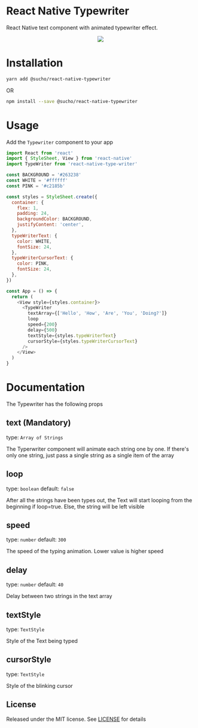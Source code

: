 # React Native Typewriter

React Native text component with animated typewriter effect.

<p align="center"><img src="https://github.com/suchoX/react-native-typewriter/blob/main/assets/demo.gif"></p>

# Installation

```bash
yarn add @sucho/react-native-typewriter
```

OR

```bash
npm install --save @sucho/react-native-typewriter
```

# Usage

Add the `Typewriter` component to your app

```javascript
import React from 'react'
import { StyleSheet, View } from 'react-native'
import TypeWriter from 'react-native-type-writer'

const BACKGROUND = '#263238'
const WHITE = '#ffffff'
const PINK = '#c2185b'

const styles = StyleSheet.create({
  container: {
    flex: 1,
    padding: 24,
    backgroundColor: BACKGROUND,
    justifyContent: 'center',
  },
  typeWriterText: {
    color: WHITE,
    fontSize: 24,
  },
  typeWriterCursorText: {
    color: PINK,
    fontSize: 24,
  },
})

const App = () => {
  return (
    <View style={styles.container}>
      <TypeWriter
        textArray={['Hello', 'How', 'Are', 'You', 'Doing?']}
        loop
        speed={200}
        delay={500}
        textStyle={styles.typeWriterText}
        cursorStyle={styles.typeWriterCursorText}
      />
    </View>
  )
}
```

# Documentation

The Typewriter has the following props

## text (Mandatory)

type: `Array of Strings`

The Typerwriter component will animate each string one by one. If there's only one string, just pass a single string as a single item of the array

## loop

type: `boolean` default: `false`

After all the strings have been types out, the Text will start looping from the beginning if loop=true. Else, the string will be left visible

## speed

type: `number` default: `300`

The speed of the typing animation. Lower value is higher speed

## delay

type: `number` default: `40`

Delay between two strings in the text array

## textStyle

type: `TextStyle`

Style of the Text being typed

## cursorStyle

type: `TextStyle`

Style of the blinking cursor

## License

Released under the MIT license. See [LICENSE](https://github.com/suchoX/react-native-type-writer/blob/main/LICENSE) for details
